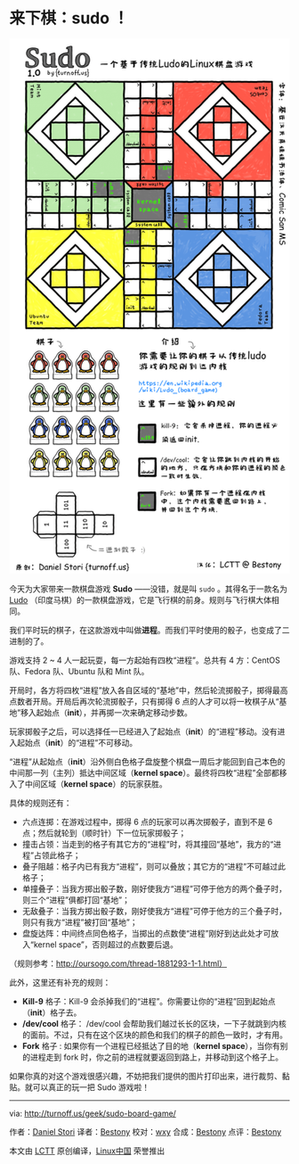 来下棋：sudo ！
=========

![sudo board game](./sudo-board-game.png)

今天为大家带来一款棋盘游戏 **Sudo** ——没错，就是叫 `sudo` 。其得名于一款名为 [Ludo][1] （印度马棋）的一款棋盘游戏，它是飞行棋的前身。规则与飞行棋大体相同。

我们平时玩的棋子，在这款游戏中叫做**进程**。而我们平时使用的骰子，也变成了二进制的了。

游戏支持 2 ~ 4 人一起玩耍，每一方起始有四枚“进程”。总共有 4 方：CentOS 队、Fedora 队、Ubuntu 队和 Mint 队。

开局时，各方将四枚“进程”放入各自区域的“基地”中，然后轮流掷骰子，掷得最高点数者开局。开局后再次轮流掷骰子，只有掷得 6 点的人才可以将一枚棋子从“基地”移入起始点（**init**），并再掷一次来确定移动步数。

玩家掷骰子之后，可以选择任一已经进入了起始点（**init**）的“进程”移动。没有进入起始点（**init**）的“进程”不可移动。

“进程”从起始点（**init**）沿外侧白色格子盘旋整个棋盘一周后才能回到自己本色的中间那一列（主列）抵达中间区域（**kernel space**）。最终将四枚“进程”全部都移入了中间区域（**kernel space**）的玩家获胜。

具体的规则还有：

- 六点连掷：在游戏过程中，掷得 6 点的玩家可以再次掷骰子，直到不是 6 点；然后就轮到（顺时针）下一位玩家掷骰子；
- 撞击占领：当走到的格子有其它方的“进程”时，将其撞回“基地”，我方的“进程”占领此格子；
- 叠子阻越：格子内已有我方“进程”，则可以叠放；其它方的“进程”不可越过此格子；
- 单撞叠子：当我方掷出骰子数，刚好使我方“进程”可停于他方的两个叠子时，则三个“进程”俱都打回“基地”；
- 无敌叠子：当我方掷出骰子数，刚好使我方“进程”可停于他方的三个叠子时，则只有我方“进程”被打回“基地”；
- 盘旋达阵：中间终点同色格子，当掷出的点数使“进程”刚好到达此处才可放入“kernel space”，否则超过的点数要后退。

（规则参考：http://oursogo.com/thread-1881293-1-1.html）

此外，这里还有补充的规则：

- **Kill-9** 格子：Kill-9 会杀掉我们的“进程”。你需要让你的“进程”回到起始点（**init**）格子去。
- **/dev/cool** 格子： /dev/cool 会帮助我们越过长长的区块，一下子就跳到内核的面前。不过，只有在这个区块的颜色和我们的棋子的颜色一致时，才有用。
- **Fork** 格子 : 如果你有一个进程已经抵达了目的地（**kernel space**），当你有别的进程走到 fork 时，你之前的进程就要返回到路上，并移动到这个格子上。

如果你真的对这个游戏很感兴趣，不妨把我们提供的图片打印出来，进行裁剪、黏贴。就可以真正的玩一把 Sudo 游戏啦！

-------------------------------

via: http://turnoff.us/geek/sudo-board-game/

作者：[Daniel Stori][a]
译者：[Bestony](https://github.com/Bestony)
校对：[wxy](https://github.com/wxy)
合成：[Bestony](https://github.com/Bestony)
点评：[Bestony](https://github.com/Bestony)

本文由 [LCTT](https://github.com/LCTT/TranslateProject) 原创编译，[Linux中国](https://linux.cn/) 荣誉推出

[a]:http://turnoff.us/about/
[1]:https://en.wikipedia.org/wiki/Ludo_(board_game)
